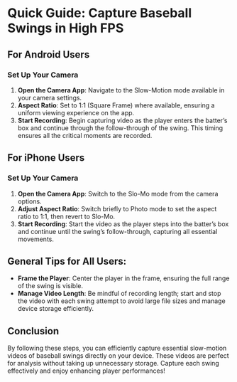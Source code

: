 # Quick Guide: Capture Baseball Swings in High FPS

## For Android Users

### Set Up Your Camera
1. **Open the Camera App**: Navigate to the Slow-Motion mode available in your camera settings.
2. **Aspect Ratio**: Set to 1:1 (Square Frame) where available, ensuring a uniform viewing experience on the app.
3. **Start Recording**: Begin capturing video as the player enters the batter’s box and continue through the follow-through of the swing. This timing ensures all the critical moments are recorded.

## For iPhone Users

### Set Up Your Camera
1. **Open the Camera App**: Switch to the Slo-Mo mode from the camera options.
2. **Adjust Aspect Ratio**: Switch briefly to Photo mode to set the aspect ratio to 1:1, then revert to Slo-Mo.
3. **Start Recording**: Start the video as the player steps into the batter’s box and continue until the swing’s follow-through, capturing all essential movements.

## General Tips for All Users:
- **Frame the Player**: Center the player in the frame, ensuring the full range of the swing is visible.
- **Manage Video Length**: Be mindful of recording length; start and stop the video with each swing attempt to avoid large file sizes and manage device storage efficiently.

## Conclusion
By following these steps, you can efficiently capture essential slow-motion videos of baseball swings directly on your device. These videos are perfect for analysis without taking up unnecessary storage. Capture each swing effectively and enjoy enhancing player performances!
